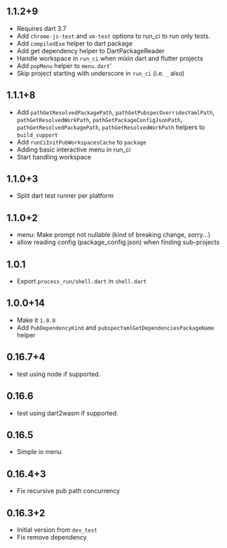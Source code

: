 ## 1.1.2+9

* Requires dart 3.7
* Add `chrome-js-test` and `vm-test` options to run_ci to run only tests.
* Add `compiledExe` helper to dart package
* Add get dependency helper to DartPackageReader
* Handle workspace in `run_ci` when mixin dart and flutter projects
* Add `popMenu` helper to `menu.dart`'
* Skip project starting with underscore in `run_ci` (i.e. `_` also)

## 1.1.1+8

* Add `pathGetResolvedPackagePath`, `pathGetPubspecOverridesYamlPath`, `pathGetResolvedWorkPath`,
  `pathGetPackageConfigJsonPath`, `pathGetResolvedPackagePath`, `pathGetResolvedWorkPath`  helpers
  to `build_support`
* Add `runCiInitPubWorkspacesCache` to `package`
* Adding basic interactive menu in run_ci
* Start handling workspace

## 1.1.0+3

* Split dart test runner per platform

## 1.1.0+2

* menu: Make prompt not nullable (kind of breaking change, sorry...)
* allow reading config (package_config.json) when finding sub-projects

## 1.0.1

* Export `process_run/shell.dart` in `shell.dart`

## 1.0.0+14

* Make it `1.0.0`
* Add `PubDependencyKind` and `pubspecYamlGetDependenciesPackageName` helper

## 0.16.7+4

* test using node if supported.

## 0.16.6

* test using dart2wasm if supported.

## 0.16.5

* Simple io menu

## 0.16.4+3

* Fix recursive pub path concurrency

## 0.16.3+2

* Initial version from  `dev_test`
* Fix remove dependency